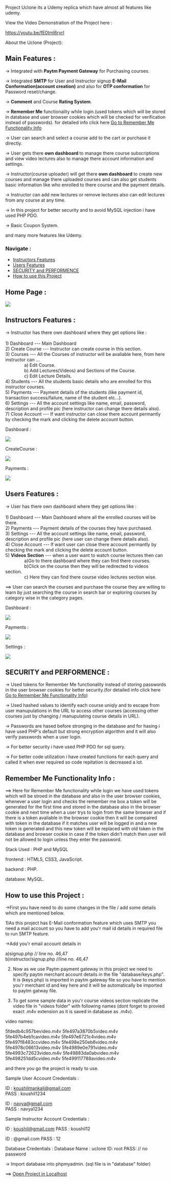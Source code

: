 Project Uclone its a Udemy replica which have almost all features like udemy.

View the Video Demonstration of the Project here : 

 https://youtu.be/fE0tml6ryrI

About the Uclone (Project):

<h2>Main Features :</h2> 

-> Integrated with <strong>Paytm Payment Gateway</strong> for Purchasing courses.

-> Integrated <strong>SMTP</strong> for User and Instructor signup <strong>E-Mail Conformation(account creation)</strong> and also for <strong>OTP conformation</strong> for Password reset/change.

-> <strong>Comment</strong> and Course <strong>Rating System</strong>.

-> <strong>Remember Me</strong> functionality while login.(used tokens which will be stored in database and user browser cookies which will be checked for verification instead of passwords). for detailed info click here <a href='#remember_me'>Go to Remember Me Functionality Info</a>

-> User can search and select a course add to the cart or purchase it directly.

-> User gets there <strong>own dashboard </strong>to manage there course subscriptions and view video lectures also to manage there account information and settings.

-> Instructor(course uploader) will get there <strong>own dashboard</strong> to create new courses and manage there uploaded courses and can also get students basic information like who enrolled to there course and the payment details.

-> Instructor can add new lectures or remove lectures also can edit lectures from any course at any time.

-> In this project for better security and to avoid MySQL injection i have used PHP PDO.

-> Basic Coupon System.

and many more features like Udemy.

<h3>Navigate :</h3> 
<ul>
	<li><a href="#instructors_features">Instructors Features</a></li>
	<li><a href="#user_features">Users Features</a></li>
	<li><a href="#security_performance">SECURITY and PERFORMENCE</a></li>
	<li><a href="#how_to_use">How to use this Project</a></li>
</ul>

<h2>Home Page :</h2>

<img src="images/git/one.png">

<div id="instructors_features"></div>
<h2>Instructors Features :</h2>

-> Instructor has there own dashboard where they get options like :<br /> <br />
	1) Dashboard       ---  Main Dashboard<br />
	2) Create Course   ---  Instructor can create course in this section.<br />
	3) Courses		   ---	All the Courses of instructor will be avaliable here, from here instructor can ...<br />
	&nbsp;	&nbsp;&nbsp;&nbsp;&nbsp;&nbsp;&nbsp;&nbsp;&nbsp;	&nbsp;	&nbsp;	a) Edit Course.<br />
	&nbsp;	&nbsp;&nbsp;&nbsp;&nbsp;&nbsp;&nbsp;&nbsp;&nbsp;	&nbsp;	&nbsp;	b) Add Lectures(Videos) and Sections of the Course.<br />
	&nbsp;	&nbsp;&nbsp;&nbsp;&nbsp;&nbsp;&nbsp;&nbsp;&nbsp;	&nbsp;	&nbsp;	c) Edit Lecture Details.<br />
	4) Students        ---  All the students basic details who are enrolled for this instructor courses.<br />
	5) Payments		   ---  Payment details of the students (like payment id, transaction success/failure, name of the student etc...).<br />
	6) Settings		   ---  All the account settings like name, email, password, description and profile pic (here instructor can change there details also).<br />
	7) Close Account   ---  If want instructor can close there account permantly by checking the mark and clicking the delete account button.<br />
	
Dashboard :

<img src="images/git/three.png">

CreateCourse :

<img src="images/git/four.png">

Payments :

<img src="images/git/six.png">

<div id="user_features"></div>
<h2>Users Features :</h2>
	
-> User has there own dashboard where they get options like :<br /> <br />
	1) Dashboard       ---  Main Dashboard where all the enrolled courses will be there.<br />
	2) Payments		   ---  Payment details of the courses they have purchased.<br />
	3) Settings		   ---  All the account settings like name, email, password, description and profile pic (here user can change there details also).<br />
	4) Close Account   ---  If want user can close there account permantly by checking the mark and clicking the delete account button.<br />
	5) <strong>Videos Section</strong> --- when a user want to watch course lectures then can <br />
	&nbsp;	&nbsp;&nbsp;&nbsp;&nbsp;&nbsp;&nbsp;&nbsp;&nbsp;	&nbsp;	&nbsp;	a)Go to there dashboard where they can find there courses.<br />
	&nbsp;	&nbsp;&nbsp;&nbsp;&nbsp;&nbsp;&nbsp;&nbsp;&nbsp;	&nbsp;	&nbsp;	b)Click on the course then they will be redirected to videos section.<br />
	&nbsp;	&nbsp;&nbsp;&nbsp;&nbsp;&nbsp;&nbsp;&nbsp;&nbsp;	&nbsp;	&nbsp;	c) Here they can find there course video lectures section wise.<br />
	
==> User can search the courses and purchase the course they are willing to learn by just searching the course in search bar or exploring courses by category wise in the category pages.

Dashboard :

<img src="images/git/seven.png">

Payments :

<img src="images/git/eight.png">

Settings :

<img src="images/git/nine.png">

<div i<div id="security_performance"></div>
<h2>SECURITY and PERFORMENCE :</h2> 

-> Used tokens for Remember Me functionality instead of storing passwords in the user browser cookies for better security.(for detailed info click here <a href='#remember_me'>Go to Remember Me Functionality Info</a>)

-> Used hashed values to identify each course uniqly and to escape from user manupulations in the URL to access other courses (accessing other courses just by changing / manupulating course details in URL).

-> Passwords are hased before stronging in the database and for hasing i have used PHP's default but strong encryption algorithm and it will also verify passwords when a user login. 

-> For better security i have used PHP PDO for sql query.

-> For better code utilization i have created functions for each query and called it when ever required so code repitation is decreased a lot.



<div id="remember_me"><h2>Remember Me Functionality Info :</h2></div>

==> Here for Remember Me functionality while login we have used tokens which will be stroed in the database and also in the user browser cookies, whenever a user login and checks the remember me box a token will be generated for the first time and stored in the database also in the browser cookie and next time when a user trys to login from the same browser and if there is a token avaliable in the browser cookie then it will be compaired with token in the database if it matches user will be logged in and a new token is generated and this new token will be replaced with old token in the database and browser cookie in case if the token didn't match then user will not be allowed to login unless they enter the password.
	

Stack Used : PHP and MySQL 

frontend : HTML5, CSS3, JavaScript.

backend : PHP.

database: MySQL.

<div id="how_to_use"></div>
<h2>How to use this Project :</h2>

->First you have need to do some changes in the file / add some details which are mentioned below.<br />

1)As this project has E-Mail conformation feature which uses SMTP you need a mail account so you have to add you'r mail id details in required file to run SMTP feature.

->Add you'r email account details in 

a)signup.php  // line no. 46,47 <br />
b)instructor/signup.php  //line no. 46,47 <br />

2) Now as we use Paytm payment gateway in this project we need to specify paytm merchant account details in the file "database/keys.php".<br />
It is (keys.php) is imported in paytm gateway file so you have to mention you'r merchant id and key here and it will be automatically be imported to paytm gatway file.<br />

3) To get some sample data in you'r course videos section replicate the video file in "videos folder" with following names (dont forget to provied exact .m4v extension as it is saved in database as .m4v).

video names:

5fdedb4c957bevideo.m4v
5fe497a3870b5video.m4v
5fe497b4eb1cavideo.m4v
5fe497e6721c4video.m4v
5fe497f8483ccvideo.m4v
5fe498e250eb6video.m4v
5fe4978c06613video.m4v
5fe4989e0e791video.m4v
5fe4993c72623video.m4v
5fe49883da0abvideo.m4v
5fe498251dd5cvideo.m4v
5fe499117788avideo.m4v

and there you go the project is ready to use.

Sample User Account Credentials : 

ID   : koushilmankali@gmail.com    
PASS : koushil1234

ID   : navya@gmail.com    
PASS : navya1234

Sample Instructor Account Credentials : 

ID   : koushil@gmail.com
PASS : koushil12

ID   : @gmail.com
PASS : 12

Database Credentials :
Database Name : uclone
ID: root
PASS: // no password

-> Import database into phpmyadmin. (sql file is in "database" folder)

==> <a href='http://localhost/uclone/'>Open Project in Localhost</a>

